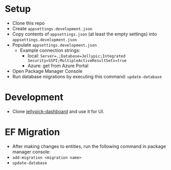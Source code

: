 # Setup
* Clone this repo
* Create `appsettings.development.json`
* Copy contents of `appsettings.json` (at least the empty settings) into `appsettings.development.json`
* Populate `appsettings.development.json`
  * Example connection strings:
    * local: `Server=.;Database=Jellypic;Integrated Security=SSPI;MultipleActiveResultSets=true`
    * Azure: get from Azure Portal
* Open Package Manager Console
* Run database migrations by executing this command: `update-database`

# Development
* Clone [jellypick-dashboard](https://github.com/johnnyoshika/jellypic-dashboard) and use it for UI.

# EF Migration
* After making changes to entities, run the following command in package manager console:
* `add-migration <migration name>`
* `update-database`

